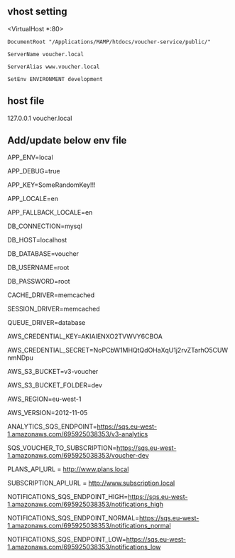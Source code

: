 ## vhost setting


<VirtualHost *:80>

	DocumentRoot "/Applications/MAMP/htdocs/voucher-service/public/"

	ServerName voucher.local

	ServerAlias www.voucher.local

 	SetEnv ENVIRONMENT development

</VirtualHost>


## host file

127.0.0.1 voucher.local


## Add/update below env file

APP_ENV=local

APP_DEBUG=true

APP_KEY=SomeRandomKey!!!


APP_LOCALE=en

APP_FALLBACK_LOCALE=en


DB_CONNECTION=mysql

DB_HOST=localhost

DB_DATABASE=voucher

DB_USERNAME=root

DB_PASSWORD=root


CACHE_DRIVER=memcached

SESSION_DRIVER=memcached

QUEUE_DRIVER=database


AWS_CREDENTIAL_KEY=AKIAIENXO2TVWVY6CBOA

AWS_CREDENTIAL_SECRET=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



AWS_S3_BUCKET=v3-voucher

AWS_S3_BUCKET_FOLDER=dev


AWS_REGION=eu-west-1

AWS_VERSION=2012-11-05


ANALYTICS_SQS_ENDPOINT=https://sqs.eu-west-1.amazonaws.com/695925038353/v3-analytics

SQS_VOUCHER_TO_SUBSCRIPTION=https://sqs.eu-west-1.amazonaws.com/695925038353/voucher-dev

PLANS_API_URL = http://www.plans.local

SUBSCRIPTION_API_URL = http://www.subscription.local


NOTIFICATIONS_SQS_ENDPOINT_HIGH=https://sqs.eu-west-1.amazonaws.com/695925038353/notifications_high

NOTIFICATIONS_SQS_ENDPOINT_NORMAL=https://sqs.eu-west-1.amazonaws.com/695925038353/notifications_normal

NOTIFICATIONS_SQS_ENDPOINT_LOW=https://sqs.eu-west-1.amazonaws.com/695925038353/notifications_low
